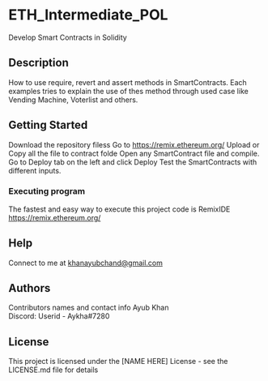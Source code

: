 # ETH_Intermediate_POL
Develop Smart Contracts in Solidity

## Description

How to use require, revert and assert methods in SmartContracts. Each examples tries to explain the use of thes method through used case like Vending Machine, Voterlist and others. 

## Getting Started
Download the repository filess
Go to https://remix.ethereum.org/
Upload or Copy all the file to contract folde
Open any SmartContract file and compile.
Go to Deploy tab on the left and click Deploy
Test the SmartContracts with different inputs.


### Executing program

The fastest and easy way to execute this project code is RemixIDE
https://remix.ethereum.org/

## Help

Connect to me at khanayubchand@gmail.com

## Authors

Contributors names and contact info
Ayub Khan  
Discord: Userid - Aykha#7280


## License

This project is licensed under the [NAME HERE] License - see the LICENSE.md file for details
